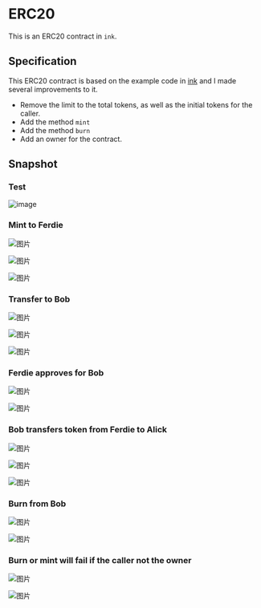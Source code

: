 # ERC20
This is an ERC20 contract in `ink`.

## Specification
This ERC20 contract is based on the example code in [ink](https://github.com/paritytech/ink/tree/master/examples/erc20) and I made several improvements to it.

- Remove the limit to the total tokens, as well as the initial tokens for the caller.
- Add the method `mint`
- Add the method `burn`
- Add an owner for the contract.

## Snapshot
### Test

![image](https://user-images.githubusercontent.com/83948501/192823114-fa51b856-9d77-434d-967c-0048efb3b9f6.png)

### Mint to Ferdie

![图片](https://user-images.githubusercontent.com/83948501/193164141-2931da25-1481-46b5-a90a-036d187f8ac9.png)

![图片](https://user-images.githubusercontent.com/83948501/193164183-dc5ccedb-1d16-4816-a7d2-750d230a147e.png)

![图片](https://user-images.githubusercontent.com/83948501/193164227-874cf381-0533-44ee-8d72-9f456412d1ea.png)

### Transfer to Bob

![图片](https://user-images.githubusercontent.com/83948501/193164382-b833dcaf-559f-40ca-bdfa-48194acb66b5.png)

![图片](https://user-images.githubusercontent.com/83948501/193164420-0a247704-8708-4459-b571-d5d95acb4aed.png)

![图片](https://user-images.githubusercontent.com/83948501/193164457-4eeac258-a320-49be-821f-5f730a55b7f4.png)

### Ferdie approves for Bob

![图片](https://user-images.githubusercontent.com/83948501/193164536-d08936c1-a2ee-4d36-8ada-e6964499f833.png)

![图片](https://user-images.githubusercontent.com/83948501/193164561-335b818d-1ce9-434e-aa74-0247103b6725.png)

### Bob transfers token from Ferdie to Alick

![图片](https://user-images.githubusercontent.com/83948501/193164634-a50fa465-bdbd-4684-9292-5a1506db6754.png)

![图片](https://user-images.githubusercontent.com/83948501/193164706-8e4f651d-ee41-48f8-9b4b-d1b3456c6010.png)

![图片](https://user-images.githubusercontent.com/83948501/193164927-b0a212c9-aaf7-480e-ac1f-0f5dc98142ce.png)

### Burn from Bob

![图片](https://user-images.githubusercontent.com/83948501/193164867-727efa1b-0fec-4814-a448-0a1bc5bb77ae.png)

![图片](https://user-images.githubusercontent.com/83948501/193164967-da7b3c20-f29c-40d1-9bdc-18f031b2aea6.png)

### Burn or mint will fail if the caller not the owner

![图片](https://user-images.githubusercontent.com/83948501/193165025-25e9da9d-4943-4eff-ab7e-3a80b7b7ecf7.png)

![图片](https://user-images.githubusercontent.com/83948501/193165054-3191c237-5788-4bb6-b4a6-48d451dd48ef.png)

